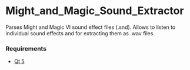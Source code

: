 # Might_and_Magic_Sound_Extractor
Parses Might and Magic VI sound effect files (.snd). Allows to listen to individual sound effects and for extracting them as .wav files.

### Requirements
* [Qt 5](https://www.qt.io/)

